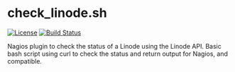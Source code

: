 # check_linode.sh
[![License](http://img.shields.io/badge/license-MIT-blue.svg?style=plastic)](https://github.com/Obsidian-StudiosInc/check_linode/blob/master/LICENSE)
[![Build Status](https://travis-ci.org/Obsidian-StudiosInc/check_linode.svg?branch=master)](https://travis-ci.org/Obsidian-StudiosInc/check_linode)

Nagios plugin to check the status of a Linode using the Linode API. 
Basic bash script using curl to check the status and return output for 
Nagios, and compatible.
